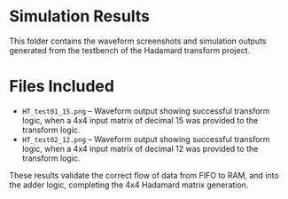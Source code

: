 #  Simulation Results

This folder contains the waveform screenshots and simulation outputs generated from the testbench of the Hadamard transform project.

# Files Included
- `HT_test01_15.png` – Waveform output showing successful transform logic, when a 4x4 input matrix of decimal 15 was provided to the transform logic.
- `HT_test02_12.png` – Waveform output showing successful transform logic, when a 4x4 input matrix of decimal 12 was provided to the transform logic.


These results validate the correct flow of data from FIFO to RAM, and into the adder logic, completing the 4x4 Hadamard matrix generation.

